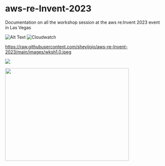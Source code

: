 # aws-re-Invent-2023

Documentation on all the workshop session at the aws re:Invent 2023 event in Las Vegas

![Alt Text](/aws-re-Invent-2023/assets/wksh1.0.jpg)
![Cloudwatch](https://raw.githubusercontent.com/sheyijojo/aws-re-Invent-2023/main/assets/wksh1.0.jpg)

https://raw.githubusercontent.com/sheyijojo/aws-re-Invent-2023/main/images/wksh1.0.jpeg

<img src="https://raw.githubusercontent.com/yourusername/repo/main/aws-re-Invent-2023/images/wksh1.0.jpg">
<p>
    <img src="aws-re-Invent-2023/images/wksh1.0.jpg" width="400" height="300" />
</p>
